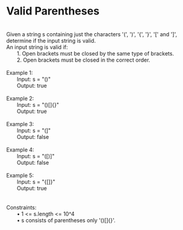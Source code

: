 <h1>Valid Parentheses</h1>
<p><br>
Given a string s containing just the characters '(', ')', '{', '}', '[' and ']', determine if the input string is valid.<br>
An input string is valid if:<br>
&emsp;&emsp;1. Open brackets must be closed by the same type of brackets.<br>
&emsp;&emsp;2. Open brackets must be closed in the correct order.<br>
<br>
Example 1:<br>
&emsp;&emsp;Input: s = "()"<br>
&emsp;&emsp;Output: true<br>
<br>
Example 2:<br>
&emsp;&emsp;Input: s = "()[]{}"<br>
&emsp;&emsp;Output: true<br>
<br>
Example 3:<br>
&emsp;&emsp;Input: s = "(]"<br>
&emsp;&emsp;Output: false<br>
<br>
Example 4:<br>
&emsp;&emsp;Input: s = "([)]"<br>
&emsp;&emsp;Output: false<br>
<br>
Example 5:<br>
&emsp;&emsp;Input: s = "{[]}"<br>
&emsp;&emsp;Output: true<br>
<br>
<br>
Constraints:<br>
&emsp;&emsp;•	1 <= s.length <= 10^4<br>
&emsp;&emsp;•	s consists of parentheses only '()[]{}'.<br>
<br></p>

